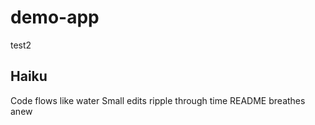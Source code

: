 # demo-app

test2

## Haiku

Code flows like water
Small edits ripple through time
README breathes anew
